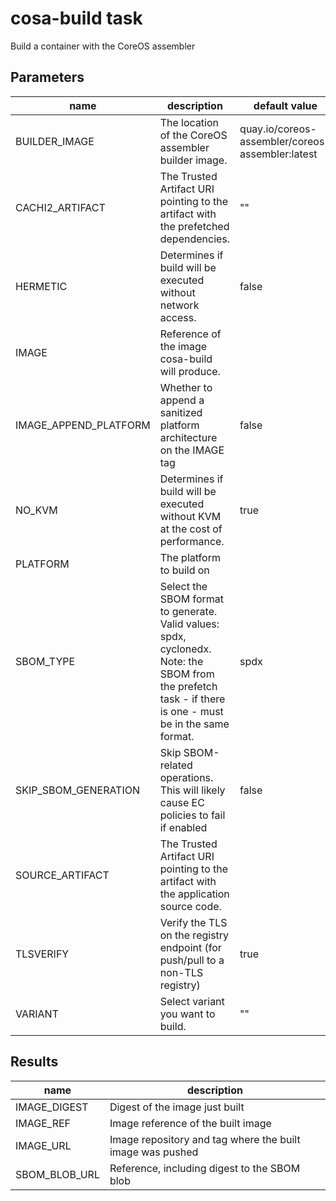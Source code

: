 # cosa-build task

Build a container with the CoreOS assembler

## Parameters
|name|description|default value|required|
|---|---|---|---|
|BUILDER_IMAGE|The location of the CoreOS assembler builder image.|quay.io/coreos-assembler/coreos-assembler:latest|false|
|CACHI2_ARTIFACT|The Trusted Artifact URI pointing to the artifact with the prefetched dependencies.|""|false|
|HERMETIC|Determines if build will be executed without network access.|false|false|
|IMAGE|Reference of the image cosa-build will produce.||true|
|IMAGE_APPEND_PLATFORM|Whether to append a sanitized platform architecture on the IMAGE tag|false|false|
|NO_KVM|Determines if build will be executed without KVM at the cost of performance.|true|false|
|PLATFORM|The platform to build on||true|
|SBOM_TYPE|Select the SBOM format to generate. Valid values: spdx, cyclonedx. Note: the SBOM from the prefetch task - if there is one - must be in the same format.|spdx|false|
|SKIP_SBOM_GENERATION|Skip SBOM-related operations. This will likely cause EC policies to fail if enabled|false|false|
|SOURCE_ARTIFACT|The Trusted Artifact URI pointing to the artifact with the application source code.||true|
|TLSVERIFY|Verify the TLS on the registry endpoint (for push/pull to a non-TLS registry)|true|false|
|VARIANT|Select variant you want to build.|""|false|

## Results
|name|description|
|---|---|
|IMAGE_DIGEST|Digest of the image just built|
|IMAGE_REF|Image reference of the built image|
|IMAGE_URL|Image repository and tag where the built image was pushed|
|SBOM_BLOB_URL|Reference, including digest to the SBOM blob|

